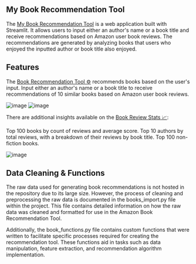 ## My Book Recommendation Tool
The [My Book Recommendation Tool](https://deepaksbookrecommendationtool.streamlit.app/) is a web application built with Streamlit. It allows users to input either an author's name or a book title and receive recommendations based on Amazon user book reviews. The recommendations are generated by analyzing books that users who enjoyed the inputted author or book title also enjoyed.



## Features

The  [Book Recommendation Tool ⚙](https://deepaksbookrecommendationtool.streamlit.app/Book_Recommendation_Tool_%E2%9A%99%EF%B8%8F) recommends books based on the user's input. Input either an author's name or a book title to receive recommendations of 10 similar books based on Amazon user book reviews.

![image](https://github.com/deemani/portfolio/assets/37217825/d6373405-d49e-4fb4-85b2-8611469f6550)
![image](https://github.com/deemani/portfolio/assets/37217825/bbe0c85c-3c2a-44a0-95b2-cfceea209cc3)


There are additional insights available on the [Book Review Stats 📈](https://deepaksbookrecommendationtool.streamlit.app/Book_Review_Stats_%F0%9F%93%88):

Top 100 books by count of reviews and average score.
Top 10 authors by total reviews, with a breakdown of their reviews by book title.
Top 100 non-fiction books.

![image](https://github.com/deemani/portfolio/assets/37217825/fc12f09a-6da7-4978-a2dc-7759ff438dba)


## Data Cleaning & Functions
The raw data used for generating book recommendations is not hosted in the repository due to its large size. However, the process of cleaning and preprocessing the raw data is documented in the books_import.py file within the project. This file contains detailed information on how the raw data was cleaned and formatted for use in the Amazon Book Recommendation Tool.

Additionally, the book_functions.py file contains custom functions that were written to facilitate specific processes required for creating the recommendation tool. These functions aid in tasks such as data manipulation, feature extraction, and recommendation algorithm implementation.
